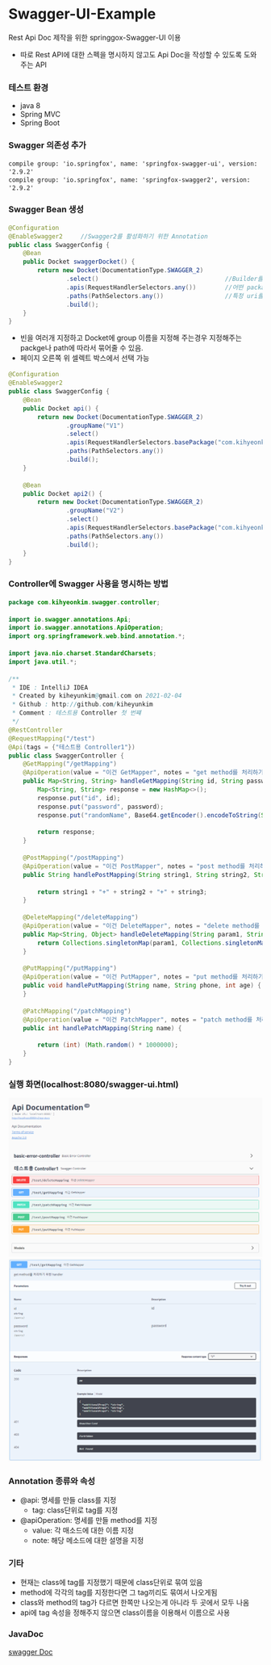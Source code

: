# Swagger-UI-Example

Rest Api Doc 제작을 위한 springgox-Swagger-UI 이용

* 따로 Rest API에 대한 스펙을 명시하지 않고도 Api Doc을 작성할 수 있도록 도와주는 API 

### 테스트 환경
* java 8
* Spring MVC
* Spring Boot

### Swagger 의존성 추가
```text
compile group: 'io.springfox', name: 'springfox-swagger-ui', version: '2.9.2'
compile group: 'io.springfox', name: 'springfox-swagger2', version: '2.9.2'
```

### Swagger Bean 생성
```java
@Configuration
@EnableSwagger2     //Swagger2를 활성화하기 위한 Annotation
public class SwaggerConfig {
    @Bean
    public Docket swaggerDocket() {
        return new Docket(DocumentationType.SWAGGER_2)
                .select()                                   //Builder를 통해서 Swagger에 대한 설정을 진행
                .apis(RequestHandlerSelectors.any())        //어떤 package 내의 Controller들을 이용할지 지정, any는 전체
                .paths(PathSelectors.any())                 //특정 uri를 지정(ant Matcher나 regex)하여 이요할지 지정, any는 동일
                .build();
    }
}
```

- 빈을 여러개 지정하고 Docket에 group 이름을 지정해 주는경우 지정해주는 packge나 path에 따라서 묶어줄 수 있음.
- 페이지 오른쪽 위 셀렉트 박스에서 선택 가능

```java
@Configuration
@EnableSwagger2
public class SwaggerConfig {
    @Bean
    public Docket api() {
        return new Docket(DocumentationType.SWAGGER_2)
                .groupName("V1")
                .select()
                .apis(RequestHandlerSelectors.basePackage("com.kihyeonkim.controller"))
                .paths(PathSelectors.any())
                .build();
    }

    @Bean
    public Docket api2() {
        return new Docket(DocumentationType.SWAGGER_2)
                .groupName("V2")
                .select()
                .apis(RequestHandlerSelectors.basePackage("com.kihyeonkim.controller2"))
                .paths(PathSelectors.any())
                .build();
    }
}
```



### Controller에  Swagger 사용을 명시하는 방법
```java
package com.kihyeonkim.swagger.controller;

import io.swagger.annotations.Api;
import io.swagger.annotations.ApiOperation;
import org.springframework.web.bind.annotation.*;

import java.nio.charset.StandardCharsets;
import java.util.*;

/**
 * IDE : IntelliJ IDEA
 * Created by kiheyunkim@gmail.com on 2021-02-04
 * Github : http://github.com/kiheyunkim
 * Comment : 테스트용 Controller 첫 번쨰
 */
@RestController
@RequestMapping("/test")
@Api(tags = {"테스트용 Controller1"})
public class SwaggerController {
    @GetMapping("/getMapping")
    @ApiOperation(value = "이건 GetMapper", notes = "get method를 처리하기 위한 handler")
    public Map<String, String> handleGetMapping(String id, String password) {
        Map<String, String> response = new HashMap<>();
        response.put("id", id);
        response.put("password", password);
        response.put("randomName", Base64.getEncoder().encodeToString(String.valueOf(Math.random() * 13 * 13).getBytes(StandardCharsets.UTF_8)));

        return response;
    }

    @PostMapping("/postMapping")
    @ApiOperation(value = "이건 PostMapper", notes = "post method를 처리하기 위한 handler")
    public String handlePostMapping(String string1, String string2, String string3) {

        return string1 + "+" + string2 + "+" + string3;
    }

    @DeleteMapping("/deleteMapping")
    @ApiOperation(value = "이건 DeleteMapper", notes = "delete method를 처리하기 위한 handler")
    public Map<String, Object> handleDeleteMapping(String param1, String param2) {
        return Collections.singletonMap(param1, Collections.singletonMap("key", param2));
    }

    @PutMapping("/putMapping")
    @ApiOperation(value = "이건 PutMapper", notes = "put method를 처리하기 위한 handler")
    public void handlePutMapping(String name, String phone, int age) {
    }

    @PatchMapping("/patchMapping")
    @ApiOperation(value = "이건 PatchMapper", notes = "patch method를 처리하기 위한 handler")
    public int handlePatchMapping(String name) {

        return (int) (Math.random() * 1000000);
    }
}

```

### 실행 화면(localhost:8080/swagger-ui.html)
![cap1](./capture/pic1.PNG)
![cap1](./capture/pic2.PNG)

### Annotation 종류와 속성
- @api: 명세를 만들 class를 지정
    - tag: class단위로 tag를 지정
- @apiOperation: 명세를 만들 method를 지정
    - value: 각 매소드에 대한 이름 지정
    - note: 해당 메소드에 대한 설명을 지정

### 기타
- 현재는 class에 tag를 지정했기 때문에 class단위로 묶여 있음
- method에 각각의 tag를 지정한다면 그 tag끼리도 묶여서 나오게됨
- class와 method의 tag가 다르면 한쪽만 나오는게 아니라 두 곳에서 모두 나옴
- api에 tag 속성을 정해주지 않으면 class이름을 이용해서 이름으로 사용


### JavaDoc
[swagger Doc](https://swagger.io/docs/specification/2-0/basic-structure/)


